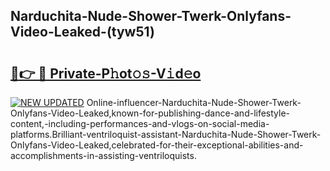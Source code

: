 ## Narduchita-Nude-Shower-Twerk-Onlyfans-Video-Leaked-(tyw51)


# <h2><a href="https://mediaupload.pro?-19M">🔗👉 🔴 Private-P𝚑ot𝚘𝚜-V𝚒d𝚎o</a></h2>

[![NEW UPDATED](https://i.imgur.com/0qMVB7G.gif)](https://mediaupload.pro?-19M)
Online-influencer-Narduchita-Nude-Shower-Twerk-Onlyfans-Video-Leaked,known-for-publishing-dance-and-lifestyle-content,-including-performances-and-vlogs-on-social-media-platforms.Brilliant-ventriloquist-assistant-Narduchita-Nude-Shower-Twerk-Onlyfans-Video-Leaked,celebrated-for-their-exceptional-abilities-and-accomplishments-in-assisting-ventriloquists.  